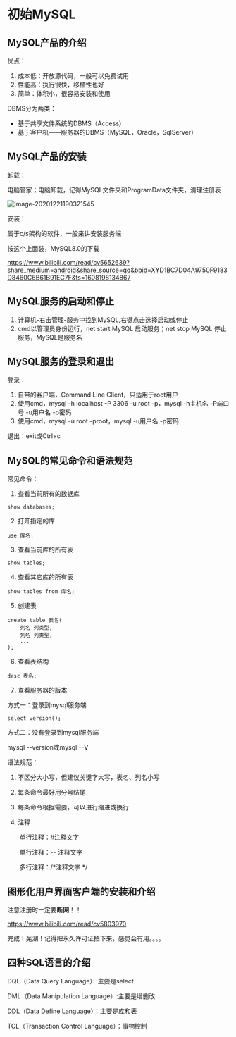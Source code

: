 # 初始MySQL



## MySQL产品的介绍

优点：

1. 成本低：开放源代码，一般可以免费试用
2. 性能高：执行很快，移植性也好
3. 简单：体积小，很容易安装和使用

DBMS分为两类：

* 基于共享文件系统的DBMS（Access）
* 基于客户机——服务器的DBMS（MySQL，Oracle，SqlServer）



## MySQL产品的安装

卸载：

电脑管家；电脑卸载，记得MySQL文件夹和ProgramData文件夹，清理注册表

![image-20201221190321545](https://raw.githubusercontent.com/xzx-summer/image/main/img/img/image-20201221190321545.png)

安装：

属于c/s架构的软件，一般来讲安装服务端

按这个上面装，MySQL8.0的下载

 https://www.bilibili.com/read/cv5652639?share_medium=android&share_source=qq&bbid=XYD1BC7D04A9750F9183D8460C6B61B91EC7F&ts=1608198134867



## MySQL服务的启动和停止

1. 计算机-右击管理-服务中找到MySQL,右键点击选择启动或停止
2. cmd以管理员身份运行，net start MySQL 启动服务；net stop MySQL 停止服务，MySQL是服务名



## MySQL服务的登录和退出

登录：

1. 自带的客户端，Command Line Client，只适用于root用户
2. 使用cmd，mysql -h localhost -P 3306 -u root -p，mysql -h主机名 -P端口号 -u用户名 -p密码
3. 使用cmd，mysql -u root -proot，mysql -u用户名 -p密码

退出：exit或Ctrl+c



## MySQL的常见命令和语法规范

常见命令：

1. 查看当前所有的数据库

```mysql
show databases;
```

2. 打开指定的库

```mysql
use 库名;
```

3. 查看当前库的所有表

```mysql
show tables;
```

4. 查看其它库的所有表

```mysql
show tables from 库名;
```

5. 创建表

```mysql
create table 表名(
    列名 列类型,
    列名 列类型,
    ...
);
```

6. 查看表结构

```mysql
desc 表名;
```

7. 查看服务器的版本

方式一：登录到mysql服务端

```mysql
select version();
```

方式二：没有登录到mysql服务端

mysql --version或mysql --V



语法规范：

1. 不区分大小写，但建议关键字大写，表名、列名小写

2. 每条命令最好用分号结尾

3. 每条命令根据需要，可以进行缩进或换行

4. 注释

   ​	单行注释：#注释文字

   ​	单行注释：-- 注释文字

   ​	多行注释：/*注释文字 */

   

## 图形化用户界面客户端的安装和介绍

注意注册时一定要**断网**！！

https://www.bilibili.com/read/cv5803970

完成！芜湖！记得把永久许可证拍下来，感觉会有用。。。。

## 四种SQL语言的介绍

DQL（Data Query Language）:主要是select

DML（Data Manipulation Language）:主要是增删改

DDL（Data Define Language）：主要是库和表

TCL（Transaction Control Language）：事物控制

